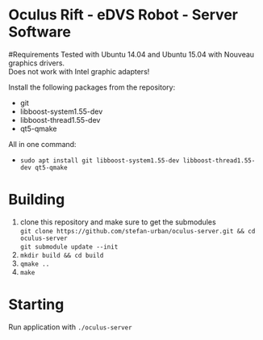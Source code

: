 
Oculus Rift - eDVS Robot - Server Software
==========================================

#Requirements
Tested with Ubuntu 14.04 and Ubuntu 15.04 with Nouveau graphics drivers.<br>
Does not work with Intel graphic adapters!

Install the following packages from the repository:
- git
- libboost-system1.55-dev
- libboost-thread1.55-dev
- qt5-qmake

All in one command:<br>
- `sudo apt install git libboost-system1.55-dev libboost-thread1.55-dev qt5-qmake`

# Building

1. clone this repository and make sure to get the submodules<br>`git clone https://github.com/stefan-urban/oculus-server.git && cd oculus-server`<br>`git submodule update --init`
2. `mkdir build && cd build`
3. `qmake ..`
4. `make`

# Starting

Run application with `./oculus-server`

